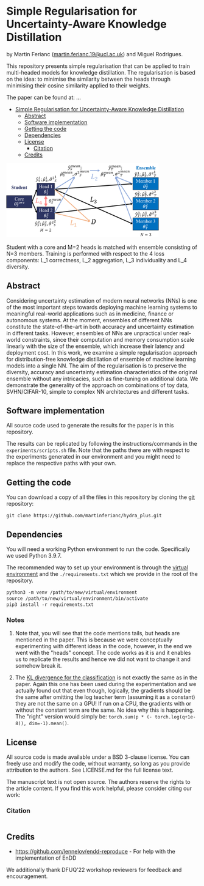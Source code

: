 # Simple Regularisation for Uncertainty-Aware Knowledge Distillation

by Martin Ferianc (martin.ferianc.19@ucl.ac.uk) and Miguel Rodrigues.

This repository presents simple regularisation that can be applied to train multi-headed models for knowledge distillation. The regularisation is based on the idea: to minimise the similarity between the heads through minimising their cosine similarity applied to their weights.

The paper can be found at: ...

- [Simple Regularisation for Uncertainty-Aware Knowledge Distillation](#simple-regularisation-for-uncertainty-aware-knowledge-distillation)
  - [Abstract](#abstract)
  - [Software implementation](#software-implementation)
  - [Getting the code](#getting-the-code)
  - [Dependencies](#dependencies)
  - [License](#license)
    - [Citation](#citation)
  - [Credits](#credits)

<img src="figs/method.png" alt="drawing" style="width:400px;"/>

Student with a core and M=2 heads is matched with ensemble consisting of N=3 members. Training is performed with respect to the 4 loss components: L_1 correctness,  L_2 aggregation, L_3 individuality and L_4 diversity.

## Abstract

Considering uncertainty estimation of modern neural networks (NNs) is one of the most important steps towards deploying machine learning systems to meaningful real-world applications such as in medicine, finance or autonomous systems. At the moment, ensembles of different NNs constitute the state-of-the-art in both accuracy and uncertainty estimation in different tasks. However, ensembles of NNs are unpractical under real-world constraints, since their computation and memory consumption scale linearly with the size of the ensemble, which increase their latency and deployment cost. In this work, we examine a simple regularisation approach for distribution-free knowledge distillation of ensemble of machine learning models into a single NN. The aim of the regularisation is to preserve the diversity, accuracy and uncertainty estimation characteristics of the original ensemble without any intricacies, such as fine-tuning on additional data. We demonstrate the generality of the approach on combinations of toy data, SVHN/CIFAR-10, simple to complex NN architectures and different tasks.

## Software implementation

All source code used to generate the results for the paper is in this repository.

The results can be replicated by following the instructions/commands in the `experiments/scripts.sh` file. Note that the paths there are with respect to the experiments generated in our environment and you might need to replace the respective paths with your own.

## Getting the code

You can download a copy of all the files in this repository by cloning the [git](https://git-scm.com/) repository:

    git clone https://github.com/martinferianc/hydra_plus.git

## Dependencies

You will need a working Python environment to run the code. Specifically we used Python 3.9.7.

The recommended way to set up your environment is through the [virtual environment](https://docs.python.org/3/library/venv.html#:~:text=A%20virtual%20environment%20is%20a,part%20of%20your%20operating%20system.) and the `./requirements.txt` which we provide in the root of the repository. 

```
python3 -m venv /path/to/new/virtual/environment
source /path/to/new/virtual/environment/bin/activate
pip3 install -r requirements.txt
```

### Notes 

1. Note that, you will see that the code mentions tails, but heads are mentioned in the paper. This is because we were conceptually experimenting with different ideas in the code, however, in the end we went with the "heads" concept. The code works as it is and it enables us to replicate the results and hence we did not want to change it and somehow break it.

2. The [KL divergence for the classification](https://github.com/martinferianc/hydra_plus/blob/main/kd/training/losses.py#L5) is not exactly the same as in the paper. Again this one has been used during the experimentation and we actually found out that even though, logically, the gradients should be the same after omitting the log teacher term (assuming it as a constant) they are not the same on a GPU! If run on a CPU, the gradients with or without the constant term are the same. No idea why this is happening. The "right" version would simply be: `torch.sum(p * (- torch.log(q+1e-8)), dim=-1).mean()`.

## License

All source code is made available under a BSD 3-clause license. You can freely use and modify the code, without warranty, so long as you provide attribution to the authors. See LICENSE.md for the full license text.

The manuscript text is not open source. The authors reserve the rights to the article content. If you find this work helpful, please consider citing our work:

### Citation

```

```

## Credits

- https://github.com/lennelov/endd-reproduce - For help with the implementation of EnDD

We additionally thank DFUQ'22 workshop reviewers for feedback and encouragement.
